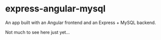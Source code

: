 express-angular-mysql
=====================

An app built with an Angular frontend and an Express + MySQL backend.

Not much to see here just yet...
